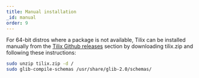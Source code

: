 ```yaml
---
title: Manual installation
_id: manual
order: 9
---
```

For 64-bit distros where a package is not available, Tilix can be installed manually from the [Tilix Github releases](https://github.com/gnunn1/tilix/releases) section by downloading tilix.zip and following these instructions:

```bash
sudo unzip tilix.zip -d /
sudo glib-compile-schemas /usr/share/glib-2.0/schemas/
```
